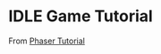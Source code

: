 # IDLE Game Tutorial

From [Phaser Tutorial](https://gamedevacademy.org/phaser-tutorial-how-to-create-an-idle-clicker-game/ 'Phaser Tutorial')

